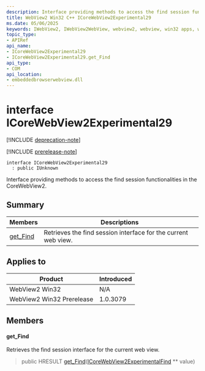 ```yaml
---
description: Interface providing methods to access the find session functionalities in the CoreWebView2.
title: WebView2 Win32 C++ ICoreWebView2Experimental29
ms.date: 05/06/2025
keywords: IWebView2, IWebView2WebView, webview2, webview, win32 apps, win32, edge, ICoreWebView2, ICoreWebView2Controller, browser control, edge html, ICoreWebView2Experimental29
topic_type: 
- APIRef
api_name:
- ICoreWebView2Experimental29
- ICoreWebView2Experimental29.get_Find
api_type:
- COM
api_location:
- embeddedbrowserwebview.dll
---
```


# interface ICoreWebView2Experimental29

[!INCLUDE [deprecation-note](../includes/deprecation-note.md)]

[!INCLUDE [prerelease-note](../includes/prerelease-note.md)]

```
interface ICoreWebView2Experimental29
  : public IUnknown
```

Interface providing methods to access the find session functionalities in the CoreWebView2.

## Summary

 Members                        | Descriptions
--------------------------------|---------------------------------------------
[get_Find](#get_find) | Retrieves the find session interface for the current web view.

## Applies to

Product                         | Introduced
--------------------------------|---------------------------------------------
WebView2 Win32            |    N/A
WebView2 Win32 Prerelease |    1.0.3079

## Members

#### get_Find

Retrieves the find session interface for the current web view.

> public HRESULT [get_Find](#get_find)([ICoreWebView2ExperimentalFind](icorewebview2experimentalfind.md#icorewebview2experimentalfind) ** value)

